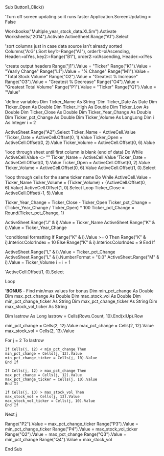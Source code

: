 Sub Button1_Click()

'Turn off screen updating so it runs faster
Application.ScreenUpdating = False

Workbooks("Multiple_year_stock_data.XLSm").Activate
Worksheets("2014").Activate
ActiveSheet.Range("A1").Select

'sort columns just in case data source isn't already sorted
Columns("A:G").Sort key1:=Range("A1"), order1:=xlAscending, Header:=xlYes, key2:=Range("B1"), order2:=xlAscending, Header:=xlYes

'create output headers
Range("j1").Value = "Ticker"
Range("K1").Value = "Yearly Change"
Range("L1").Value = "% Change"
Range("M1").Value = "Total Stock Volume"
Range("O2").Value = "Greatest % Increase"
Range("O3").Value = "Greatest % Decrease"
Range("O4").Value = "Greatest Total Volume"
Range("P1").Value = "Ticker"
Range("Q1").Value = "Value"

'define variables
Dim Ticker_Name As String
'Dim Ticker_Date As Date
Dim Ticker_Open As Double
Dim Ticker_High As Double
Dim Ticker_Low As Double
Dim Ticker_Close As Double
Dim Ticker_Year_Change As Double
Dim Ticker_pct_Change As Double
Dim Ticker_Volume As LongLong
Dim i As Integer
i = 2

ActiveSheet.Range("A2").Select
Ticker_Name = ActiveCell.Value
'Ticker_Date = ActiveCell.Offset(0, 1).Value
Ticker_Open = ActiveCell.Offset(0, 2).Value
Ticker_Volume = ActiveCell.Offset(0, 6).Value

'loop through sheet until first column is blank (end of data)
Do While ActiveCell.Value <> ""
Ticker_Name = ActiveCell.Value
'Ticker_Date = ActiveCell.Offset(0, 1).Value
Ticker_Open = ActiveCell.Offset(0, 2).Value
Ticker_Volume = ActiveCell.Offset(0, 6).Value
ActiveCell.Offset(1, 0).Select
 
'loop through cells for the same ticker name
Do While ActiveCell.Value = Ticker_Name
Ticker_Volume = (Ticker_Volume) + (ActiveCell.Offset(0, 6).Value)
ActiveCell.Offset(1, 0).Select
Loop
Ticker_Close = ActiveCell.Offset(-1, 5).Value

Ticker_Year_Change = Ticker_Close - Ticker_Open
Ticker_pct_Change = (Ticker_Year_Change / Ticker_Open) * 100
Ticker_pct_Change = Round(Ticker_pct_Change, 1)

ActiveSheet.Range("J" & i).Value = Ticker_Name
ActiveSheet.Range("K" & i).Value = Ticker_Year_Change

'conditional formatting
If Range("K" & i).Value >= 0 Then
Range("K" & i).Interior.ColorIndex = 10
Else
Range("K" & i).Interior.ColorIndex = 9
End If

ActiveSheet.Range("L" & i).Value = Ticker_pct_Change
ActiveSheet.Range("L" & i).NumberFormat = "0.0"
ActiveSheet.Range("M" & i).Value = Ticker_Volume
i = i + 1

'ActiveCell.Offset(1, 0).Select

Loop

'**BONUS** - Find min/max values for bonus
Dim min_pct_change As Double
Dim max_pct_change As Double
Dim max_stock_vol As Double
Dim min_pct_change_ticker As String
Dim max_pct_change_ticker As String
Dim max_stock_vol_ticker As String

Dim lastrow As Long
lastrow = Cells(Rows.Count, 10).End(xlUp).Row

min_pct_change = Cells(2, 12).Value
max_pct_change = Cells(2, 12).Value
max_stock_vol = Cells(2, 13).Value

For j = 2 To lastrow

    If Cells(j, 12) < min_pct_change Then
    min_pct_change = Cells(j, 12).Value
    min_pct_change_ticker = Cells(j, 10).Value
    End If

    If Cells(j, 12) > max_pct_change Then
    max_pct_change = Cells(j, 12).Value
    max_pct_change_ticker = Cells(j, 10).Value
    End If

    If Cells(j, 13) > max_stock_vol Then
    max_stock_vol = Cells(j, 13).Value
    max_stock_vol_ticker = Cells(j, 10).Value
    End If

Next j

Range("P2").Value = max_pct_change_ticker
Range("P3").Value = min_pct_change_ticker
Range("P4").Value = max_stock_vol_ticker
Range("Q2").Value = max_pct_change
Range("Q3").Value = min_pct_change
Range("Q4").Value = max_stock_vol

End Sub
